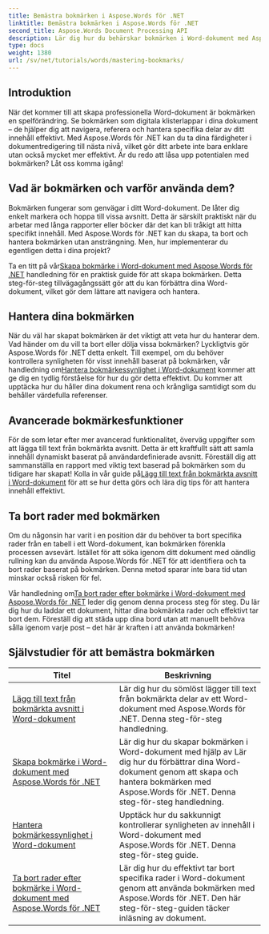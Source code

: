 ```yaml
---
title: Bemästra bokmärken i Aspose.Words för .NET
linktitle: Bemästra bokmärken i Aspose.Words för .NET
second_title: Aspose.Words Document Processing API
description: Lär dig hur du behärskar bokmärken i Word-dokument med Aspose.Words för .NET genom detaljerade självstudier. Förbättra dina färdigheter i dokumenthantering.
type: docs
weight: 1380
url: /sv/net/tutorials/words/mastering-bookmarks/
---
```

## Introduktion

När det kommer till att skapa professionella Word-dokument är bokmärken en spelförändring. Se bokmärken som digitala klisterlappar i dina dokument – de hjälper dig att navigera, referera och hantera specifika delar av ditt innehåll effektivt. Med Aspose.Words för .NET kan du ta dina färdigheter i dokumentredigering till nästa nivå, vilket gör ditt arbete inte bara enklare utan också mycket mer effektivt. Är du redo att låsa upp potentialen med bokmärken? Låt oss komma igång!

## Vad är bokmärken och varför använda dem?

Bokmärken fungerar som genvägar i ditt Word-dokument. De låter dig enkelt markera och hoppa till vissa avsnitt. Detta är särskilt praktiskt när du arbetar med långa rapporter eller böcker där det kan bli tråkigt att hitta specifikt innehåll. Med Aspose.Words för .NET kan du skapa, ta bort och hantera bokmärken utan ansträngning. Men, hur implementerar du egentligen detta i dina projekt?

 Ta en titt på vår[Skapa bokmärke i Word-dokument med Aspose.Words för .NET](./create-bookmark-in-word-document/) handledning för en praktisk guide för att skapa bokmärken. Detta steg-för-steg tillvägagångssätt gör att du kan förbättra dina Word-dokument, vilket gör dem lättare att navigera och hantera.

## Hantera dina bokmärken

 När du väl har skapat bokmärken är det viktigt att veta hur du hanterar dem. Vad händer om du vill ta bort eller dölja vissa bokmärken? Lyckligtvis gör Aspose.Words för .NET detta enkelt. Till exempel, om du behöver kontrollera synligheten för visst innehåll baserat på bokmärken, vår handledning om[Hantera bokmärkessynlighet i Word-dokument](./manage-bookmark-visibility-word-document/) kommer att ge dig en tydlig förståelse för hur du gör detta effektivt. Du kommer att upptäcka hur du håller dina dokument rena och krångliga samtidigt som du behåller värdefulla referenser.

## Avancerade bokmärkesfunktioner

 För de som letar efter mer avancerad funktionalitet, överväg uppgifter som att lägga till text från bokmärkta avsnitt. Detta är ett kraftfullt sätt att samla innehåll dynamiskt baserat på användardefinierade avsnitt. Föreställ dig att sammanställa en rapport med viktig text baserad på bokmärken som du tidigare har skapat! Kolla in vår guide på[Lägg till text från bokmärkta avsnitt i Word-dokument](./append-text-from-bookmarked-sections/) för att se hur detta görs och lära dig tips för att hantera innehåll effektivt.

## Ta bort rader med bokmärken

Om du någonsin har varit i en position där du behöver ta bort specifika rader från en tabell i ett Word-dokument, kan bokmärken förenkla processen avsevärt. Istället för att söka igenom ditt dokument med oändlig rullning kan du använda Aspose.Words för .NET för att identifiera och ta bort rader baserat på bokmärken. Denna metod sparar inte bara tid utan minskar också risken för fel. 

 Vår handledning om[Ta bort rader efter bokmärke i Word-dokument med Aspose.Words för .NET](./delete-row-by-bookmark-word-documents/) leder dig genom denna process steg för steg. Du lär dig hur du laddar ett dokument, hittar dina bokmärkta rader och effektivt tar bort dem. Föreställ dig att städa upp dina bord utan att manuellt behöva sålla igenom varje post – det här är kraften i att använda bokmärken! 


 ## Självstudier för att bemästra bokmärken
| Titel | Beskrivning |
| --- | --- |
| [Lägg till text från bokmärkta avsnitt i Word-dokument](./append-text-from-bookmarked-sections/) | Lär dig hur du sömlöst lägger till text från bokmärkta delar av ett Word-dokument med Aspose.Words för .NET. Denna steg-för-steg handledning. |
| [Skapa bokmärke i Word-dokument med Aspose.Words för .NET](./create-bookmark-in-word-document/) | Lär dig hur du skapar bokmärken i Word-dokument med hjälp av Lär dig hur du förbättrar dina Word-dokument genom att skapa och hantera bokmärken med Aspose.Words för .NET. Denna steg-för-steg handledning. |
| [Hantera bokmärkessynlighet i Word-dokument](./manage-bookmark-visibility-word-document/) | Upptäck hur du sakkunnigt kontrollerar synligheten av innehåll i Word-dokument med Aspose.Words för .NET. Denna steg-för-steg guide. |
| [Ta bort rader efter bokmärke i Word-dokument med Aspose.Words för .NET](./delete-row-by-bookmark-word-documents/) | Lär dig hur du effektivt tar bort specifika rader i Word-dokument genom att använda bokmärken med Aspose.Words för .NET. Den här steg-för-steg-guiden täcker inläsning av dokument. |